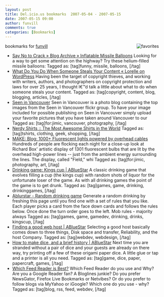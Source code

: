 ```yaml
---
layout: post
title: Del.icio.us bookmarks  2007-05-04 - 2007-05-15
date: 2007-05-15 09:00
author: funvill
comments: true
categories: [Bookmarks]
---
```

bookmarks for <a href="http://del.icio.us/funvill"> funvill</a>
<a href="http://del.icio.us/funvill"> <img src="http://blog.abluestar.com/public/uploads/2007/03/favorites_icon.thumbnail.jpg" alt="favorites" align="right" /></a>
<ul>
	<li><a href="http://www.saynotocrack.com/index.php/2007/05/03/inflatable-missile-balloons/" title="http://www.saynotocrack.com/index.php/2007/05/03/inflatable-missile-balloons/">Say No to Crack » Blog Archive » Inflatable Missile Balloons</a>
Looking for a way to get some attention on the highway? Try these helium-filled missile balloons: Tagged as: [tag]funny, missile, balloons, [/tag]</li>
	<li><a href="http://lorelle.wordpress.com/2006/04/10/what-do-you-do-when-someone-steals-your-content/" title="http://lorelle.wordpress.com/2006/04/10/what-do-you-do-when-someone-steals-your-content/">What Do You Do When Someone Steals Your Content « Lorelle on WordPress</a>
Having been the target of copyright thieves, and working with writers, authors, and photographers on copyright protection and laws for over 25 years, I thought I€™d talk a little about what to do when someone steals your content. Tagged as: [tag]copyright, content, blog, blogging, articles, [/tag]</li>
	<li><a href="http://www.seeninvancouver.com/" title="http://www.seeninvancouver.com/">Seen in Vancouver</a>
Seen in Vancouver is a photo blog containing the top images from the Seen in Vancouver flickr group. To have your image included for possible publishing on Seen in Vancouver simply upload your favorite pictures that you have taken around Vancouver to our Tagged as: [tag]for:jimic, vancouver, photography, [/tag]</li>
	<li><a href="http://www.nerdyshirts.com/default.aspx" title="http://www.nerdyshirts.com/default.aspx">Nerdy Shirts :: The Most Awesome Shirts in the World</a>
Tagged as: [tag]tshirts, clothing, geek, shopping, [/tag]</li>
	<li><a href="http://www.makezine.com/blog/archive/2007/05/1000_flouresent_lights_po.html?CMP=OTC-0D6B48984890" title="http://www.makezine.com/blog/archive/2007/05/1000_flouresent_lights_po.html?CMP=OTC-0D6B48984890">MAKE: Blog: 1000+ Fluorescent lights powered by overhead cables</a>
Hundreds of people are flocking each night for a close-up look at Richard Box' artistic display of 1301 fluorescent bulbs that are lit by the overhead high-power lines -- just from the ambient energy surrounding the lines. The display, called "Field," whi Tagged as: [tag]for:jimic, photography, art, [/tag]</li>
	<li><a href="http://blog.abluestar.com/drinking-game-kings-cup/" title="http://blog.abluestar.com/drinking-game-kings-cup/">Drinking game: Kings cup | ABlueStar</a>
A classic drinking game that evolves filling a cup (the kings cup) with random shots of liquor for the unfortunate loser of the game. As with all drinking games the point of the game is to get drunk. Tagged as: [tag]games, game, drinking, drinkinggames, [/tag]</li>
	<li><a href="http://www.abluestar.com/utilities/drinking_game/" title="http://www.abluestar.com/utilities/drinking_game/">Ablurstar - Random drinking game</a>
Generate a random drinking by freshing this page until you find one with a set of rules that you like. Each player picks a card from the face down cards and follows the rules below. Once done the turn order goes to the left. Mob rules - majority always Tagged as: [tag]games, game, gamedev, drinking, drinks, kingscup, [/tag]</li>
	<li><a href="http://blog.abluestar.com/finding-a-good-web-host/" title="http://blog.abluestar.com/finding-a-good-web-host/">Finding a good web host | ABlueStar</a>
Selecting a good host basically comes down to three things, Disk space and transfer, Reliability, and the host Company. Tagged as: [tag]webdev, webdesign, [/tag]</li>
	<li><a href="http://blog.abluestar.com/how-to-make-dice-and-a-brief-history/" title="http://blog.abluestar.com/how-to-make-dice-and-a-brief-history/">How to make dice, and a brief history | ABlueStar</a>
Next time you are stranded without a pair of dice and your guests are already on there way, try printing off a few of these origami paper dice. A little glue or tap and a printer is all you need. Tagged as: [tag]game, dice, paper, papercraft, games, [/tag]</li>
	<li><a href="http://www.problogger.net/archives/2007/05/13/which-feed-reader-is-best/" title="http://www.problogger.net/archives/2007/05/13/which-feed-reader-is-best/">Which Feed Reader is Best?</a>
Which Feed Reader do you use and Why? Are you a Google Reader fan? A Bloglines junkie? Do you prefer NewsGator, Firefox Live Bookmarks or Netvibes? Or do you prefer to follow blogs via MyYahoo or iGoogle? Which one do you use - why? Tagged as: [tag]blog, rss, feed, webdev, [/tag]</li>
</ul>
